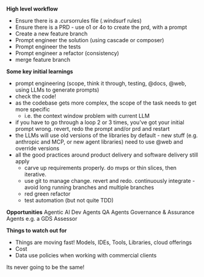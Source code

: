 **High level workflow**
- Ensure there is a .cursorrules file (.windsurf rules)
- Ensure there is a PRD - use o1 or 4o to create the prd, with a prompt
- Create a new feature branch
- Prompt engineer the solution (using cascade or composer)  
- Prompt engineer the tests
- Prompt engineer a refactor (consistency)
- merge feature branch

**Some key initial learnings** 
- prompt engineering (scope, think it through, testing, @docs, @web, using LLMs to generate prompts)
- check the code!
- as the codebase gets more complex, the scope of the task needs to get more specific 
	- i.e. the context window problem with current LLM 
- if you have to go through a loop 2 or 3 times, you've got your initial prompt wrong. revert, redo the prompt and/or prd and restart
- the LLMs will use old versions of the libraries by default - new stuff (e.g. anthropic and MCP, or new agent libraries) need to use @web and override versions
- all the good practices around product delivery and software delivery still apply 
	- carve up requirements properly. do mvps or thin slices, then iterative.
	- use git to manage change. revert and redo. continuously integrate - avoid long running branches and multiple branches
	- red green refactor
	- test automation (but not quite TDD)

**Opportunities** 
	Agentic AI
		Dev Agents
		QA Agents
		Governance & Assurance Agents e.g. a GDS Assessor

**Things to watch out for**
- Things are moving fast! Models, IDEs, Tools, Libraries, cloud offerings
- Cost
- Data use policies when working with commercial clients

Its never going to be the same! 

